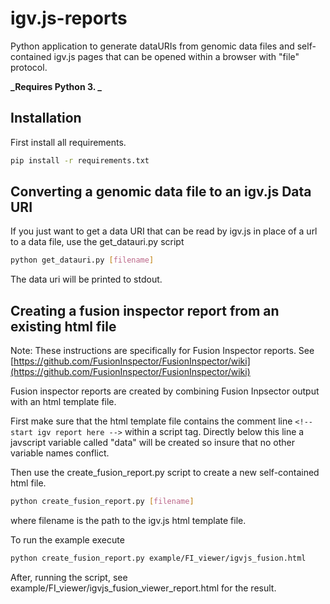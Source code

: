 # igv.js-reports

Python application to generate dataURIs from genomic data files and self-contained igv.js pages that can
be opened within a browser with "file" protocol.

**_Requires Python 3. _**

## Installation
First install all requirements.
```sh
pip install -r requirements.txt
```

## Converting a genomic data file to an igv.js Data URI

If you just want to get a data URI that can be read by igv.js in place of a url to a data file, use the get_datauri.py script
```sh
python get_datauri.py [filename]
```
The data uri will be printed to stdout.


## Creating a fusion inspector report from an existing html file

Note: These instructions are specifically for Fusion Inspector reports.  See [https://github.com/FusionInspector/FusionInspector/wiki](https://github.com/FusionInspector/FusionInspector/wiki)

Fusion inspector reports are created by combining Fusion Inpsector output with an html template file.

First make sure that the html template file contains the comment line `<!-- start igv report here -->` within a script tag.
Directly below this line a javscript variable called "data" will be created so insure that no other variable names conflict.  
  
Then use the create_fusion_report.py script to create a new self-contained html file.
```sh
python create_fusion_report.py [filename]
```
where filename is the path to the igv.js html template file.  

To run the example execute

```sh
python create_fusion_report.py example/FI_viewer/igvjs_fusion.html
```

After, running the script, see example/FI_viewer/igvjs_fusion_viewer_report.html for the result.

